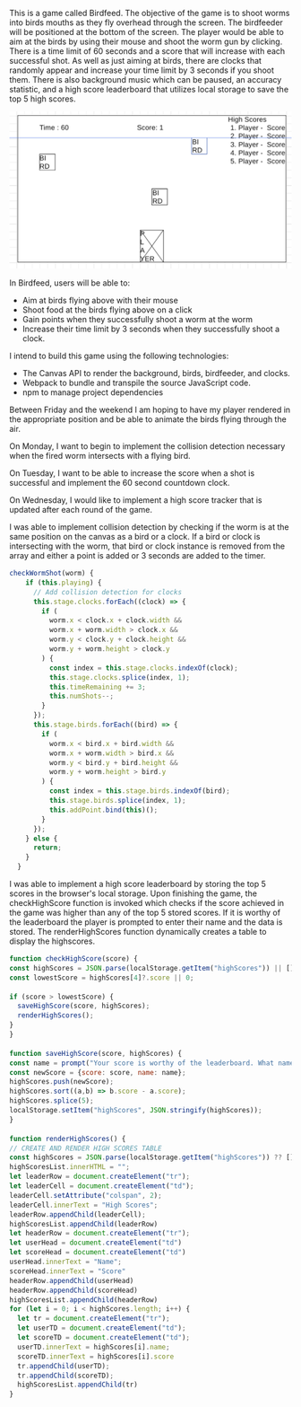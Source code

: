 This is a game called Birdfeed. The objective of the game is to shoot worms into birds mouths as they fly overhead through the screen. The birdfeeder will be positioned at the bottom of the screen. The player would be able to aim at the birds by using their mouse and shoot the worm gun by clicking. There is a time limit of 60 seconds and a score that will increase with each successful shot. As well as just aiming at birds, there are clocks that randomly appear and increase your time limit by 3 seconds if you shoot them. There is also background music which can be paused, an accuracy statistic, and a high score leaderboard that utilizes local storage to save the top 5 high scores.

![wireframe](./assets/Screenshot%202023-03-09%20at%202.00.26%20PM.png)

In Birdfeed, users will be able to:
- Aim at birds flying above with their mouse
- Shoot food at the birds flying above on a click
- Gain points when they successfully shoot a worm at the worm
- Increase their time limit by 3 seconds when they successfully shoot a clock.

I intend to build this game using the following technologies:
- The Canvas API to render the background, birds, birdfeeder, and clocks.
- Webpack to bundle and transpile the source JavaScript code.
- npm to manage project dependencies

Between Friday and the weekend I am hoping to have my player rendered in the appropriate position and be able to animate the birds flying through the air.

On Monday, I want to begin to implement the collision detection necessary when the fired worm intersects with a flying bird.

On Tuesday, I want to be able to increase the score when a shot is successful and implement the 60 second countdown clock.

On Wednesday, I would like to implement a high score tracker that is updated after each round of the game.

I was able to implement collision detection by checking if the worm is at the same position on the canvas as a bird or a clock. If a bird or clock is intersecting with the worm, that bird or clock instance is removed from the array and either a point is added or 3 seconds are added to the timer. 

```javascript
checkWormShot(worm) {
    if (this.playing) {
      // Add collision detection for clocks
      this.stage.clocks.forEach((clock) => {
        if (
          worm.x < clock.x + clock.width &&
          worm.x + worm.width > clock.x &&
          worm.y < clock.y + clock.height &&
          worm.y + worm.height > clock.y
        ) {
          const index = this.stage.clocks.indexOf(clock);
          this.stage.clocks.splice(index, 1);
          this.timeRemaining += 3;
          this.numShots--;
        }
      });
      this.stage.birds.forEach((bird) => {
        if (
          worm.x < bird.x + bird.width &&
          worm.x + worm.width > bird.x &&
          worm.y < bird.y + bird.height &&
          worm.y + worm.height > bird.y
        ) {
          const index = this.stage.birds.indexOf(bird);
          this.stage.birds.splice(index, 1);
          this.addPoint.bind(this)();
        }
      });
    } else {
      return;
    }
  }
```

  I was able to implement a high score leaderboard by storing the top 5 scores in the browser's local storage. Upon finishing the game, the checkHighScore function is invoked which checks if the score achieved in the game was higher than any of the top 5 stored scores. If it is worthy of the leaderboard the player is prompted to enter their name and the data is stored. The renderHighScores function dynamically creates a table to display the highscores.
  
  ```javascript
  function checkHighScore(score) {
  const highScores = JSON.parse(localStorage.getItem("highScores")) || []
  const lowestScore = highScores[4]?.score || 0; 

  if (score > lowestScore) {
    saveHighScore(score, highScores);
    renderHighScores();
  }
}

function saveHighScore(score, highScores) {
  const name = prompt("Your score is worthy of the leaderboard. What name would you like to be displayed?");
  const newScore = {score: score, name: name};
  highScores.push(newScore);
  highScores.sort((a,b) => b.score - a.score);
  highScores.splice(5);
  localStorage.setItem("highScores", JSON.stringify(highScores));
}

function renderHighScores() {
  // CREATE AND RENDER HIGH SCORES TABLE
  const highScores = JSON.parse(localStorage.getItem("highScores")) ?? []
  highScoresList.innerHTML = "";
  let leaderRow = document.createElement("tr");
  let leaderCell = document.createElement("td");
  leaderCell.setAttribute("colspan", 2);
  leaderCell.innerText = "High Scores";
  leaderRow.appendChild(leaderCell);
  highScoresList.appendChild(leaderRow)
  let headerRow = document.createElement("tr");
  let userHead = document.createElement("td")
  let scoreHead = document.createElement("td")
  userHead.innerText = "Name";
  scoreHead.innerText = "Score"
  headerRow.appendChild(userHead)
  headerRow.appendChild(scoreHead)
  highScoresList.appendChild(headerRow)
  for (let i = 0; i < highScores.length; i++) {
    let tr = document.createElement("tr");
    let userTD = document.createElement("td");
    let scoreTD = document.createElement("td");
    userTD.innerText = highScores[i].name;
    scoreTD.innerText = highScores[i].score
    tr.appendChild(userTD);
    tr.appendChild(scoreTD);
    highScoresList.appendChild(tr)
  }
  ```